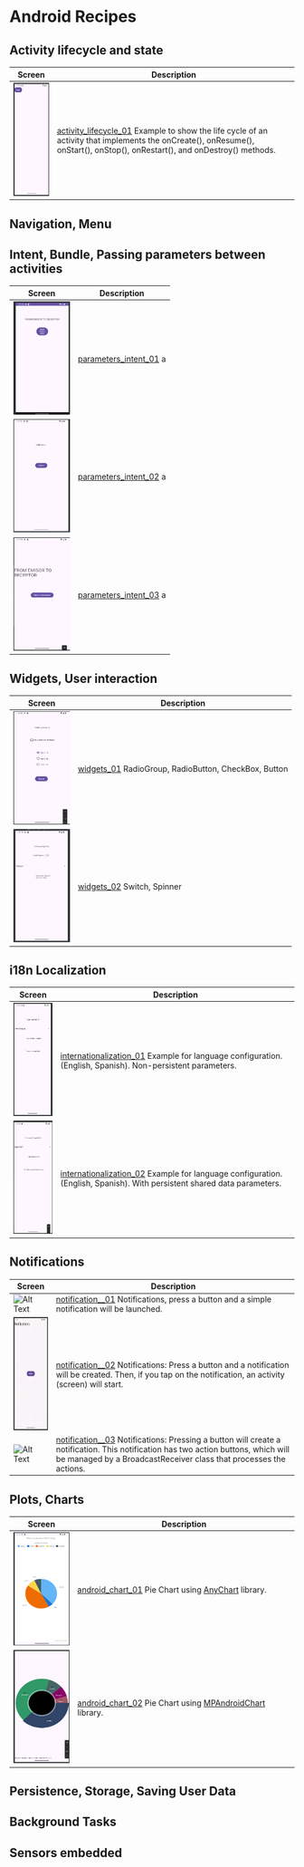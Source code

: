 # Android Recipes

## Activity lifecycle and state
| Screen                                                                                                                                                                   | Description                                                                                                    |   
|--------------------------------------------------------------------------------------------------------------------------------------------------------------------------|----------------------------------------------------------------------------------------------------------------|
| <img src="https://github.com/juancarlosmiranda/android_recipes/blob/main/activity_lifecycle_01/images/activity_lifecycle_01.png" alt="Alt Text" width="100" height="200">  | [activity_lifecycle_01](https://github.com/juancarlosmiranda/android_recipes/tree/main/activity_lifecycle_01) Example to show the life cycle of an activity that implements the onCreate(), onResume(), onStart(), onStop(), onRestart(), and onDestroy() methods.  |

## Navigation, Menu


## Intent, Bundle, Passing parameters between activities
| Screen                                                                                                                                                                   | Description                                                                                                    |   
|--------------------------------------------------------------------------------------------------------------------------------------------------------------------------|----------------------------------------------------------------------------------------------------------------|
| <img src="https://github.com/juancarlosmiranda/android_recipes/blob/main/parameters_intent_01/images/parameters_intent_01.png" alt="Alt Text" width="100" height="200">  | [parameters_intent_01](https://github.com/juancarlosmiranda/android_recipes/tree/main/parameters_intent_01) a  |
| <img src="https://github.com/juancarlosmiranda/android_recipes/blob/main/parameters_intent_02/images/parameters_intent_02.png" alt="Alt Text" width="100" height="200">  | [parameters_intent_02](https://github.com/juancarlosmiranda/android_recipes/tree/main/parameters_intent_02) a  |
| <img src="https://github.com/juancarlosmiranda/android_recipes/blob/main/parameters_intent_03/images/parameters_intent_03.png" alt="Alt Text" width="100" height="200"> | [parameters_intent_03](https://github.com/juancarlosmiranda/android_recipes/tree/main/parameters_intent_03) a |


## Widgets, User interaction
| Screen                                                                                                                                              | Description                                                                                                                       |   
|-----------------------------------------------------------------------------------------------------------------------------------------------------|-----------------------------------------------------------------------------------------------------------------------------------|
| <img src="https://github.com/juancarlosmiranda/android_recipes/blob/main/widgets_01/images/widgets_01.png" alt="Alt Text" width="100" height="200"> | [widgets_01](https://github.com/juancarlosmiranda/android_recipes/tree/main/widgets_01) RadioGroup, RadioButton, CheckBox, Button |
| <img src="https://github.com/juancarlosmiranda/android_recipes/blob/main/widgets_02/images/widgets_02.png" alt="Alt Text" width="100" height="200"> | [widgets_02](https://github.com/juancarlosmiranda/android_recipes/tree/main/widgets_02) Switch, Spinner                           |


## i18n Localization
| Screen                                                                                                                                                                         | Description                                                                                                                                                                                                        |   
|--------------------------------------------------------------------------------------------------------------------------------------------------------------------------------|--------------------------------------------------------------------------------------------------------------------------------------------------------------------------------------------------------------------|
| <img src="https://github.com/juancarlosmiranda/android_recipes/blob/main/internationalization_01/images/internationalization_01.png" alt="Alt Text" width="100" height="200">  | [internationalization_01](https://github.com/juancarlosmiranda/android_recipes/tree/main/internationalization_01) Example for language configuration. (English, Spanish). Non-persistent parameters.               |
| <img src="https://github.com/juancarlosmiranda/android_recipes/blob/main/internationalization_02/images/internationalization_02.png" alt="Alt Text" width="100" height="200"> | [internationalization_02](https://github.com/juancarlosmiranda/android_recipes/tree/main/internationalization_02) Example for language configuration. (English, Spanish). With persistent shared data parameters. |


## Notifications
| Screen                                                                                                                                                         | Description                                                                                                                                                                                                                                                |   
|----------------------------------------------------------------------------------------------------------------------------------------------------------------|------------------------------------------------------------------------------------------------------------------------------------------------------------------------------------------------------------------------------------------------------------|
| <img src="https://github.com/juancarlosmiranda/android_recipes/blob/main/notification_01/images/notification_01.gif" alt="Alt Text" width="100" height="200">  | [notification__01](https://github.com/juancarlosmiranda/android_recipes/tree/main/notification_01) Notifications, press a button and a simple notification will be launched.                                                                               |
| <img src="https://github.com/juancarlosmiranda/android_recipes/blob/main/notification_02/images/notification_02.gif" alt="Alt Text" width="100" height="200">  | [notification__02](https://github.com/juancarlosmiranda/android_recipes/tree/main/notification_02) Notifications: Press a button and a notification will be created. Then, if you tap on the notification, an activity (screen) will start.                |
| <img src="https://github.com/juancarlosmiranda/android_recipes/blob/main/notification_02/images/notification_03.gif" alt="Alt Text" width="100" height="200"> | [notification__03](https://github.com/juancarlosmiranda/android_recipes/tree/main/notification_03) Notifications: Pressing a button will create a notification. This notification has two action buttons, which will be managed by a BroadcastReceiver class that processes the actions. |


## Plots, Charts
| Screen                                                                                                                                                                                          | Description                                                                                                                                                                              |   
|-------------------------------------------------------------------------------------------------------------------------------------------------------------------------------------------------|------------------------------------------------------------------------------------------------------------------------------------------------------------------------------------------|
| <img src="https://github.com/juancarlosmiranda/android_recipes/blob/main/android_chart_01/images/android_chart_01.png" alt="Alt Text" width="100" height="200">                                | [android_chart_01](https://github.com/juancarlosmiranda/android_recipes/tree/main/android_chart_01) Pie Chart using [AnyChart](https://www.anychart.com/technical-integrations/samples/android-charts/) library.       |
| <img src="https://github.com/juancarlosmiranda/android_recipes/blob/main/android_chart_02/images/android_chart_02.png" alt="Alt Text" width="100" height="200"> | [android_chart_02](https://github.com/juancarlosmiranda/android_recipes/tree/main/android_chart_02) Pie Chart using [MPAndroidChart](https://github.com/PhilJay/MPAndroidChart/) library. |


## Persistence, Storage, Saving User Data

## Background Tasks

## Sensors embedded

